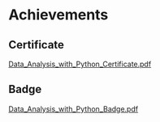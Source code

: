 

# Achievements
## Certificate
[Data_Analysis_with_Python_Certificate.pdf](https://prod-files-secure.s3.us-west-2.amazonaws.com/03e82b26-cccb-4906-bb56-adabcbdc0655/1aa3a050-2338-4a85-85d5-899bad17a31c/Data_Analysis_with_Python_Certificate.pdf?X-Amz-Algorithm=AWS4-HMAC-SHA256&X-Amz-Content-Sha256=UNSIGNED-PAYLOAD&X-Amz-Credential=ASIAZI2LB4665VILM3AQ%2F20250204%2Fus-west-2%2Fs3%2Faws4_request&X-Amz-Date=20250204T201600Z&X-Amz-Expires=3600&X-Amz-Security-Token=IQoJb3JpZ2luX2VjEBwaCXVzLXdlc3QtMiJHMEUCICt8inDMkYs2kS1ZJxZujTrluDLtHXY65XeA2rGOsTUsAiEAhskKONWofmD9LR2tCeUyY9xMl9seGENXqzCEr%2BpWY1oq%2FwMINRAAGgw2Mzc0MjMxODM4MDUiDFOlor124HOc2g%2BT0ircA3QGjLZOdSUqvfy%2BLXemapYwH0wIuzr54b%2BSz4H6egbE83f6Qs4na%2BzC3u3a9oSCzZsGUhgOV8ckuavicbnVolZ2MfMonG98XPanmzy3aX8bJd3%2FhuW%2B7OwXp5PpEc2Kk2wLNtYQB%2BdPk%2BqC55huFtBlaimvAzLLQoDdimCm1ywOnofrIfdVC%2BeE7JfTd0AFeFrGCQgEQeXOV9lHHRSiRHM1KvYmsEF3%2F95hzYUIyrJObbIof%2FbuFCppPu5oSI9SJhKzoRe8sONSdTxyU1ZW9WQb0pOcTga8ueu3nUgKs8XvyDiPiADbWHcfpdmAcomNd5ytag44V8%2FjaRmP%2FF46zc2FVNfLhIAYK2pq7s7aEevFg6KZ1hrjt2FHMyrkpTBZo4ajQR9yKslSIDLVSudyhIDoZjQACtzT42vYOHZglwJm9Sczso8J6NXH8IWDcYbpEVLWUq6UJjMaSStAVz0%2FYThc7eiEBA6rE2n%2BSK2DgoDickcEOK4fa4zaDslwgj9p0dPD9VS4jh0LbeRCiy9glSzkOTIJ2pSzm7QlYOm8x4itPvs0Rhd2JVPXQYMOigteNW8km05eWY3xf%2B0yTZclrQeaqquxVpOjy80eQKohdP0hhjgjMyPtABH285ySMJfdib0GOqUBF9b78z7IpSoc1Aapj6hjZQcfJlHPEMYNgd44BIuhRt4Gn8srBXLTfdI1mttZ8W4GgvOV5CGTEf7mgj4B4W%2B%2BkIyisoIMCmbnEXULDlcjw5IKqYisIEaeLTZikWqFF%2BJgx4amzwxZaJRcIb%2BGjh86lRd%2F5YtSB%2FrQlINb4RZEVnzpiCpFXvSYwLJOHxXrw5bFpQ%2FfJRyb9%2FSEk3OoXeOu971fpan%2F&X-Amz-Signature=65b32a12080d6250540c2f2521a923a9788e03bf598b0b800ad4ff7b4920eedd&X-Amz-SignedHeaders=host&x-id=GetObject)
## Badge
[Data_Analysis_with_Python_Badge.pdf](https://prod-files-secure.s3.us-west-2.amazonaws.com/03e82b26-cccb-4906-bb56-adabcbdc0655/4fa9bcf8-b584-40dd-8775-c0bfadf6a6f0/Data_Analysis_with_Python_Badge.pdf?X-Amz-Algorithm=AWS4-HMAC-SHA256&X-Amz-Content-Sha256=UNSIGNED-PAYLOAD&X-Amz-Credential=ASIAZI2LB4665VILM3AQ%2F20250204%2Fus-west-2%2Fs3%2Faws4_request&X-Amz-Date=20250204T201600Z&X-Amz-Expires=3600&X-Amz-Security-Token=IQoJb3JpZ2luX2VjEBwaCXVzLXdlc3QtMiJHMEUCICt8inDMkYs2kS1ZJxZujTrluDLtHXY65XeA2rGOsTUsAiEAhskKONWofmD9LR2tCeUyY9xMl9seGENXqzCEr%2BpWY1oq%2FwMINRAAGgw2Mzc0MjMxODM4MDUiDFOlor124HOc2g%2BT0ircA3QGjLZOdSUqvfy%2BLXemapYwH0wIuzr54b%2BSz4H6egbE83f6Qs4na%2BzC3u3a9oSCzZsGUhgOV8ckuavicbnVolZ2MfMonG98XPanmzy3aX8bJd3%2FhuW%2B7OwXp5PpEc2Kk2wLNtYQB%2BdPk%2BqC55huFtBlaimvAzLLQoDdimCm1ywOnofrIfdVC%2BeE7JfTd0AFeFrGCQgEQeXOV9lHHRSiRHM1KvYmsEF3%2F95hzYUIyrJObbIof%2FbuFCppPu5oSI9SJhKzoRe8sONSdTxyU1ZW9WQb0pOcTga8ueu3nUgKs8XvyDiPiADbWHcfpdmAcomNd5ytag44V8%2FjaRmP%2FF46zc2FVNfLhIAYK2pq7s7aEevFg6KZ1hrjt2FHMyrkpTBZo4ajQR9yKslSIDLVSudyhIDoZjQACtzT42vYOHZglwJm9Sczso8J6NXH8IWDcYbpEVLWUq6UJjMaSStAVz0%2FYThc7eiEBA6rE2n%2BSK2DgoDickcEOK4fa4zaDslwgj9p0dPD9VS4jh0LbeRCiy9glSzkOTIJ2pSzm7QlYOm8x4itPvs0Rhd2JVPXQYMOigteNW8km05eWY3xf%2B0yTZclrQeaqquxVpOjy80eQKohdP0hhjgjMyPtABH285ySMJfdib0GOqUBF9b78z7IpSoc1Aapj6hjZQcfJlHPEMYNgd44BIuhRt4Gn8srBXLTfdI1mttZ8W4GgvOV5CGTEf7mgj4B4W%2B%2BkIyisoIMCmbnEXULDlcjw5IKqYisIEaeLTZikWqFF%2BJgx4amzwxZaJRcIb%2BGjh86lRd%2F5YtSB%2FrQlINb4RZEVnzpiCpFXvSYwLJOHxXrw5bFpQ%2FfJRyb9%2FSEk3OoXeOu971fpan%2F&X-Amz-Signature=7533d159756fc1bd4dc3fd988b3184ce60df1e557bdd5282aef448164cbdf888&X-Amz-SignedHeaders=host&x-id=GetObject)
